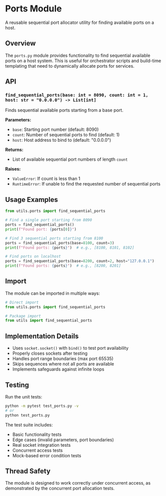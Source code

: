 # Ports Module

A reusable sequential port allocator utility for finding available ports on a host.

## Overview

The `ports.py` module provides functionality to find sequential available ports on a host system. This is useful for orchestrator scripts and build-time templating that need to dynamically allocate ports for services.

## API

### `find_sequential_ports(base: int = 8090, count: int = 1, host: str = "0.0.0.0") -> List[int]`

Finds sequential available ports starting from a base port.

**Parameters:**
- `base`: Starting port number (default: 8090)
- `count`: Number of sequential ports to find (default: 1)
- `host`: Host address to bind to (default: "0.0.0.0")

**Returns:**
- List of available sequential port numbers of length `count`

**Raises:**
- `ValueError`: If count is less than 1
- `RuntimeError`: If unable to find the requested number of sequential ports

## Usage Examples

```python
from utils.ports import find_sequential_ports

# Find a single port starting from 8090
ports = find_sequential_ports()
print(f"Found port: {ports[0]}")

# Find 3 sequential ports starting from 8100
ports = find_sequential_ports(base=8100, count=3)
print(f"Found ports: {ports}")  # e.g., [8100, 8101, 8102]

# Find ports on localhost
ports = find_sequential_ports(base=8200, count=2, host="127.0.0.1")
print(f"Found ports: {ports}")  # e.g., [8200, 8201]
```

## Import

The module can be imported in multiple ways:

```python
# Direct import
from utils.ports import find_sequential_ports

# Package import
from utils import find_sequential_ports
```

## Implementation Details

- Uses `socket.socket()` with `bind()` to test port availability
- Properly closes sockets after testing
- Handles port range boundaries (max port 65535)
- Skips sequences where not all ports are available
- Implements safeguards against infinite loops

## Testing

Run the unit tests:

```bash
python -m pytest test_ports.py -v
# or
python test_ports.py
```

The test suite includes:
- Basic functionality tests
- Edge cases (invalid parameters, port boundaries)
- Real socket integration tests
- Concurrent access tests
- Mock-based error condition tests

## Thread Safety

The module is designed to work correctly under concurrent access, as demonstrated by the concurrent port allocation tests.
